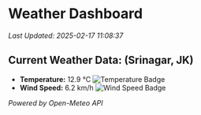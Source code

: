 
# Weather Dashboard

_Last Updated: 2025-02-17 11:08:37_

## Current Weather Data: (Srinagar, JK)
- **Temperature:** 12.9 °C ![Temperature Badge](https://img.shields.io/badge/Temperature-Low%20Temp-blue)
- **Wind Speed:** 6.2 km/h ![Wind Speed Badge](https://img.shields.io/badge/Wind%20Speed-Light%20Wind-blue)

*Powered by Open-Meteo API*
